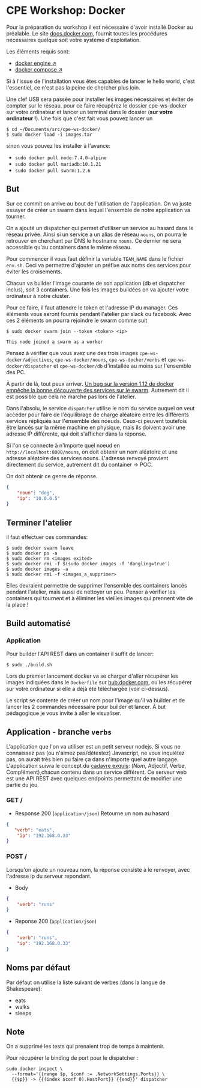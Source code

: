 # CPE Workshop: Docker

Pour la préparation du workshop il est nécessaire d'avoir installé Docker au préalable.
Le site [docs.docker.com](https://docs.docker.com), fournit toutes les procédures nécessaires
quelque soit votre système d'exploitation.

Les éléments requis sont:
* [docker engine :arrow_upper_right:](https://docs.docker.com/engine/installation/) 
* [docker compose :arrow_upper_right:](https://docs.docker.com/compose/install/)

Si à l'issue de l'installation vous êtes capables de lancer le hello world, c'est l'essentiel, ce 
n'est pas la peine de chercher plus loin.

Une clef USB sera passée pour installer les images nécessaires et éviter de compter sur le réseau.
pour ce faire récupérez le dossier cpe-ws-docker sur votre ordinateur et lancer un terminal dans
le dossier (**sur votre ordinateur !**). Une fois que c'est fait vous pouvez lancer un

```shell
$ cd ~/Documents/src/cpe-ws-docker/
$ sudo docker load -i images.tar
``` 

sinon vous pouvez les installer à l'avance:

+ `sudo docker pull node:7.4.0-alpine`
+ `sudo docker pull mariadb:10.1.21`
+ `sudo docker pull swarm:1.2.6`

## But

Sur ce commit on arrive au bout de l'utilisation de l'application. On va juste essayer 
de créer un swarm dans lequel l'ensemble de notre application va tourner. 

On a ajouté un dispatcher qui permet d'utiliser un service au hasard dans le réseau privée.
Ainsi si un service a un alias de réseau `nouns`, on pourra le retrouver en cherchant par DNS le 
hostname `nouns`. Ce dernier ne sera accessible qu'au containers dans le même réseau.

Pour commencer il vous faut définir la variable `TEAM_NAME` dans le fichier `env.sh`. Ceci va
permettre d'ajouter un préfixe aux noms des services pour éviter les croisements. 

Chacun va builder l'image courante de son application (db et dispatcher inclus), soit 3 containers.
Une fois les images buildées on va ajouter votre ordinateur à notre cluster.

Pour ce faire, il faut attendre le token et l'adresse IP du manager. Ces éléments vous seront fournis
pendant l'atelier par slack ou facebook. Avec ces 2 éléments on pourra rejoindre le swarm comme suit

```shell
$ sudo docker swarm join --token <token> <ip>

This node joined a swarm as a worker
```
Pensez à vérifier que vous avez une des trois images `cpe-ws-docker/adjectives`, `cpe-ws-docker/nouns`,
`cpe-ws-docker/verbs` et `cpe-ws-docker/dispatcher` et `cpe-ws-docker/db` d'installée au moins sur
l'ensemble des PC.

À partir de là, tout peux arriver. [Un bug sur la version 1.12 de docker empêche la bonne découverte
des services sur le swarm](https://github.com/docker/docker/issues/24789).
Autrement dit il est possible que cela ne marche pas lors de l'atelier. 

Dans l'absolu, le service `dispatcher` utilise le nom du service auquel on veut accéder pour faire de
l'équilibrage de charge aléatoire entre les différents services répliqués sur l'ensemble des noeuds.
Ceux-ci peuvent toutefois être lancés sur la même machine en physique, mais ils doivent avoir une
adresse IP différente, qui doit s'afficher dans la réponse.

Si l'on se connecte à n'importe quel noeud en `http://localhost:8000/nouns`, on doit obtenir un nom
aléatoire et une adresse aléatoire des services nouns. L'adresse renvoyé provient directement du
service, autrement dit du container -> POC. 

On doit obtenir ce genre de réponse.

```json
{
    "noun": "dog",
    "ip": "10.0.0.5"
}
```

## Terminer l'atelier

il faut effectuer ces commandes:

```shell
$ sudo docker swarm leave
$ sudo docker ps -a 
$ sudo docker rm <images exited>
$ sudo docker rmi -f $(sudo docker images -f 'dangling=true')
$ sudo docker images -a
$ sudo docker rmi -f <images_a_supprimer>
```

Elles devraient permettre de supprimer l'ensemble des containers lancés pendant l'atelier,
mais aussi de nettoyer un peu. Penser à vérifier les containers qui tournent et à éliminer les
vieilles images qui prennent vite de la place !
 
## Build automatisé

### Application

Pour builder l'API REST dans un container il suffit de lancer:

```shell
$ sudo ./build.sh
```

Lors du premier lancement docker va se charger d'aller récupérer les images indiquées dans le
`Dockerfile` sur [hub.docker.com](https://hub.docker.com/), ou les récupérer sur votre ordinateur si
elle a déjà été téléchargée (voir ci-dessus).

Le script se contente de créer un nom pour l'image qu'il va builder et de lancer les 2 commandes
nécessaire pour builder et lancer.
À but pédagogique je vous invite à aller le visualiser.

## Application - branche `verbs`

L'application que l'on va utiliser est un petit serveur nodejs. Si vous ne connaissez pas
(ou n'aimez pas/détestez) Javascript, ne vous inquiétez pas, on aurait très bien pu faire ça dans
n'importe quel autre langage.
L'application suivra le concept du [cadavre exquis][cadavre-exquis-wiki]: (*Nom*, Adjectif, Verbe,
Complément),chacun contenu dans un service différent.
Ce serveur web est une API REST avec quelques endpoints permettant de modifier une partie du jeu.


[cadavre-exquis-wiki]: https://www.wikiwand.com/fr/Cadavre_exquis_(jeu)

### GET /

+ Response 200 (`application/json`)
Retourne un nom au hasard

```json
{
   "verb": "eats",
    "ip": "192.168.0.33"
}
```

### POST /

Lorsqu'on ajoute un nouveau nom, la réponse consiste à le renvoyer, avec l'adresse
ip du serveur repondant.

+ Body
```json
{
    "verb": "runs"
}
```

+ Reponse 200 (`application/json`)
```json
{
    "verb": "runs",
    "ip": "192.168.0.33"
}
```

## Noms par défaut

Par défaut on utilise la liste suivant de verbes (dans la langue de Shakespeare):

+ eats
+ walks
+ sleeps

## Note

On a supprimé les tests qui prenaient trop de temps à maintenir.

Pour récupérer le binding de port pour le dispatcher :

```shell
sudo docker inspect \
  --format='{{range $p, $conf := .NetworkSettings.Ports}} \
  {{$p}} -> {{(index $conf 0).HostPort}} {{end}}' dispatcher
```
